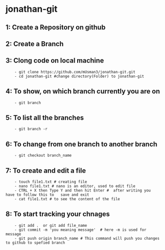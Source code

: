 # jonathan-git

## 1: Create a Repository on github
## 2: Create a Branch 
## 3: Clong code on local machine
        - git clone https://github.com/mUsman3/jonathan-git.git
        - cd jonathan-git #change directory(Folder) to jonathan-git
## 4: To show, on which branch currently you are on
        - git branch
## 5: To list all the branches
        - git branch -r
## 6: To change from one branch to another branch
        - git checkout branch_name
## 7: To create and edit a file 
        - touch file1.txt # creating file
        - nano file1.txt # nano is an editor, used to edit file
        - CTRL + X then Type Y and then hit Enter #  after writing you have to follow this to   save and exit
        - cat file1.txt # to see the content of the file
## 8: To start tracking your chnages
        - git add .  or git add file_name   
        - git commit -m 'you meaning message'  # here -m is used for message
        - git push origin branch_name # This command will push you changes to github to spefied branch
